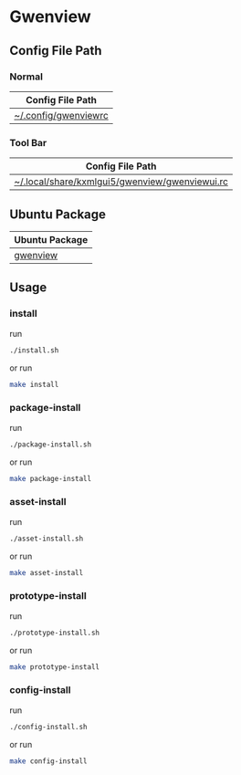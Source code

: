 
# Gwenview


## Config File Path


### Normal

| Config File Path |
| --- |
| [~/.config/gwenviewrc](./asset/overlay/etc/skel/.config/gwenviewrc) |


### Tool Bar

| Config File Path |
| --- |
| [~/.local/share/kxmlgui5/gwenview/gwenviewui.rc](./asset/overlay/etc/skel/.local/share/kxmlgui5/gwenview/gwenviewui.rc) |




## Ubuntu Package

| Ubuntu Package |
| --- |
| [gwenview](https://packages.ubuntu.com/noble/gwenview) |




## Usage


### install

run

``` sh
./install.sh
```

or run

``` sh
make install
```


### package-install

run

``` sh
./package-install.sh
```

or run

``` sh
make package-install
```


### asset-install

run

``` sh
./asset-install.sh
```

or run

``` sh
make asset-install
```


### prototype-install

run

``` sh
./prototype-install.sh
```

or run

``` sh
make prototype-install
```


### config-install

run

``` sh
./config-install.sh
```

or run

``` sh
make config-install
```
